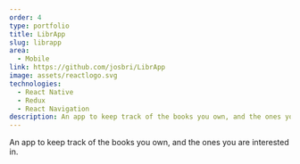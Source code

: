 ```yaml
---
order: 4
type: portfolio
title: LibrApp
slug: librapp
area:
  - Mobile
link: https://github.com/josbri/LibrApp
image: assets/reactlogo.svg
technologies:
  - React Native
  - Redux
  - React Navigation
description: An app to keep track of the books you own, and the ones you are interested in.
---
```


An app to keep track of the books you own, and the ones you are interested in.
